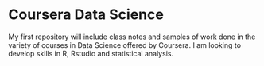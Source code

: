 # Coursera Data Science
My first repository will include class notes and samples of work done in the variety of courses in Data Science offered by Coursera.
I am looking to develop skills in R, Rstudio and statistical analysis.
